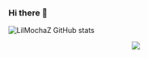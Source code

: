### Hi there 👋


<!-- - 💻 I’m currently working on ...FiveM
- 💻 I’m learning ...React -->

![LilMochaZ GitHub stats](https://github-readme-stats.vercel.app/api?username=LilMochaZ&show_icons=true&theme=merko)

<p align="center">
  <a href="https://skillicons.dev">
    <img src="https://skillicons.dev/icons?i=git,lua,cpp,react" />
  </a>
</p>
